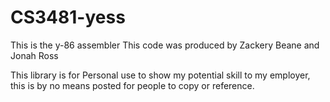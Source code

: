 # CS3481-yess
This is the y-86 assembler 
This code was produced by Zackery Beane and Jonah Ross

This library is for Personal use to show my potential skill to my employer, this is by no means posted for people to copy or reference. 
